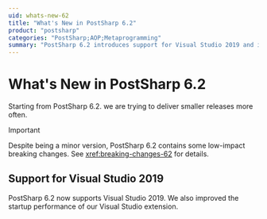 ```yaml
---
uid: whats-new-62
title: "What's New in PostSharp 6.2"
product: "postsharp"
categories: "PostSharp;AOP;Metaprogramming"
summary: "PostSharp 6.2 introduces support for Visual Studio 2019 and improved startup performance of its Visual Studio extension, despite having some low-impact breaking changes."
---
```

# What's New in PostSharp 6.2

Starting from PostSharp 6.2. we are trying to deliver smaller releases more often.

> [!IMPORTANT]
> Despite being a minor version, PostSharp 6.2 contains some low-impact breaking changes. See <xref:breaking-changes-62> for details. 


## Support for Visual Studio 2019

PostSharp 6.2 now supports Visual Studio 2019. We also improved the startup performance of our Visual Studio extension.


